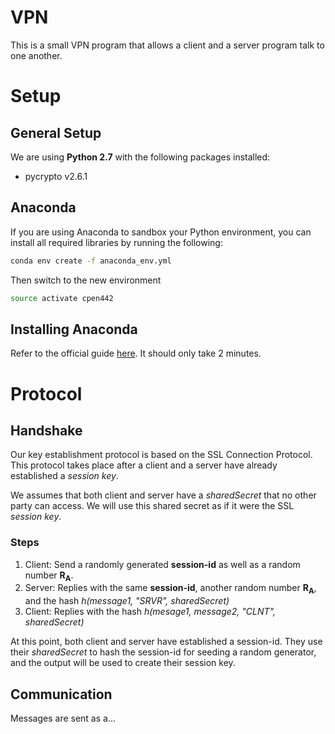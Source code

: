 # VPN

This is a small VPN program that allows a client and a server program talk to one another.

# Setup

## General Setup

We are using **Python 2.7** with the following packages installed:
* pycrypto v2.6.1

## Anaconda
If you are using Anaconda to sandbox your Python environment, you can install all required libraries by running the following:

```bash
conda env create -f anaconda_env.yml
```

Then switch to the new environment

```bash
source activate cpen442
```

## Installing Anaconda
Refer to the official guide [here](http://conda.pydata.org/docs/install/quick.html). It should only take 2 minutes.


# Protocol

## Handshake

Our key establishment protocol is based on the SSL Connection Protocol. This protocol takes place after a client and a server have already established a *session key*. 

We assumes that both client and server have a *sharedSecret* that no other party can access. We will use this shared secret as if it were the SSL *session key*.

### Steps
1. Client: Send a randomly generated **session-id** as well as a random number **R<sub>A</sub>**.
2. Server: Replies with the same **session-id**, another random number **R<sub>A</sub>**, and the hash *h(message1, "SRVR", sharedSecret)*
3. Client: Replies with the hash *h(mesage1, message2, "CLNT", sharedSecret)*

At this point, both client and server have established a session-id. They use their *sharedSecret* to hash the session-id for seeding a random generator, and the output will be used to create their session key.

## Communication

Messages are sent as a...